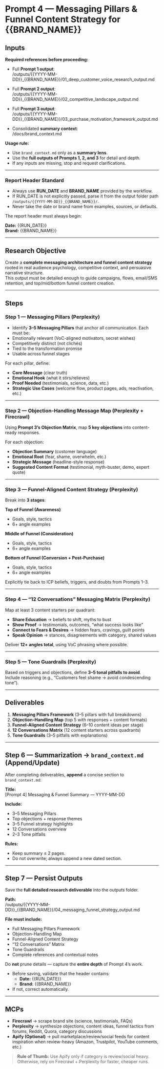 # Prompt 4 — Messaging Pillars & Funnel Content Strategy for {{BRAND_NAME}}

## Inputs

**Required references before proceeding:**

- Full **Prompt 1 output**:  
/outputs/{{YYYY-MM-DD}}_{{BRAND_NAME}}/01_deep_customer_voice_research_output.md

- Full **Prompt 2 output**:  
/outputs/{{YYYY-MM-DD}}_{{BRAND_NAME}}/02_competitive_landscape_output.md

- Full **Prompt 3 output**:  
/outputs/{{YYYY-MM-DD}}_{{BRAND_NAME}}/03_purchase_motivation_framework_output.md

- Consolidated **summary context**:  
/docs/brand_context.md

**Usage rule:**
- Use `brand_context.md` only as a **summary lens**.  
- Use the **full outputs of Prompts 1, 2, and 3** for detail and depth.  
- If any inputs are missing, stop and request clarifications.

---

### Report Header Standard
- Always use **RUN_DATE** and **BRAND_NAME** provided by the workflow.
- If RUN_DATE is not explicitly passed, parse it from the output folder path `/outputs/{{YYYY-MM-DD}}_{{BRAND_NAME}}/`.
- Never take the date or brand name from examples, sources, or defaults.

The report header must always begin:

**Date:** {{RUN_DATE}}  
**Brand:** {{BRAND_NAME}}

---

## Research Objective

Create a **complete messaging architecture and funnel content strategy** rooted in real audience psychology, competitive context, and persuasive narrative structure.  
This output must be detailed enough to guide campaigns, flows, email/SMS retention, and top/mid/bottom funnel content creation.

---

## Steps

### Step 1 — Messaging Pillars (Perplexity)
- Identify **3–5 Messaging Pillars** that anchor all communication. Each must be:
- Emotionally relevant (VoC-aligned motivators, secret wishes)  
- Competitively distinct (not clichés)  
- Tied to the transformation promise  
- Usable across funnel stages  

For each pillar, define:
- **Core Message** (clear truth)  
- **Emotional Hook** (what it stirs/relieves)  
- **Proof Needed** (testimonials, science, data, etc.)  
- **Strategic Use Cases** (welcome flow, product pages, ads, reactivation, etc.)

---

### Step 2 — Objection-Handling Message Map (Perplexity + Firecrawl)
Using **Prompt 3’s Objection Matrix**, map **5 key objections** into content-ready responses.  

For each objection:
- **Objection Summary** (customer language)  
- **Emotional Root** (fear, shame, overwhelm, etc.)  
- **Strategic Message** (headline-style response)  
- **Suggested Content Format** (testimonial, myth-buster, demo, expert quote)

---

### Step 3 — Funnel-Aligned Content Strategy (Perplexity)
Break into **3 stages**:  

**Top of Funnel (Awareness)**  
- Goals, style, tactics  
- 6+ angle examples  

**Middle of Funnel (Consideration)**  
- Goals, style, tactics  
- 6+ angle examples  

**Bottom of Funnel (Conversion + Post-Purchase)**  
- Goals, style, tactics  
- 6+ angle examples  

Explicitly tie back to ICP beliefs, triggers, and doubts from Prompts 1–3.

---

### Step 4 — “12 Conversations” Messaging Matrix (Perplexity)
Map at least 3 content starters per quadrant:  
- **Share Education** → beliefs to shift, myths to bust  
- **Show Proof** → testimonials, outcomes, “what success looks like”  
- **Connect to Fears & Desires** → hidden fears, cravings, guilt points  
- **Speak Opinion** → stances, disagreements with category, shared values  

Deliver **12+ angles total**, using VoC phrasing where possible.

---

### Step 5 — Tone Guardrails (Perplexity)
Based on triggers and objections, define **3–5 tonal pitfalls to avoid**.  
Include reasoning (e.g., “Customers feel shame → avoid condescending tone”).

---

## Deliverables
1. **Messaging Pillars Framework** (3–5 pillars with full breakdowns)  
2. **Objection-Handling Map** (top 5 with responses + content formats)  
3. **Funnel-Aligned Content Strategy** (6–10 content ideas per stage)  
4. **12 Conversations Matrix** (12 content starters across quadrants)  
5. **Tone Guardrails** (3–5 pitfalls with explanations)  

---

## Step 6 — Summarization → `brand_context.md` (Append/Update)
After completing deliverables, **append** a concise section to `brand_context.md`:  

**Title:**  
[Prompt 4] Messaging & Funnel Summary — YYYY-MM-DD

**Include:**  
- 3–5 Messaging Pillars  
- Top objections + response themes  
- 3–5 Funnel strategy highlights  
- 12 Conversations overview  
- 2–3 Tone pitfalls  

**Rules:**  
- Keep summary ≤ 2 pages.  
- Do not overwrite; always append a new dated section.  

---

## Step 7 — Persist Outputs
Save the **full detailed research deliverable** into the outputs folder.  

**Path:**  
/outputs/{{YYYY-MM-DD}}_{{BRAND_NAME}}/04_messaging_funnel_strategy_output.md

**File must include:**  
- Full Messaging Pillars Framework  
- Objection-Handling Map  
- Funnel-Aligned Content Strategy  
- “12 Conversations” Matrix  
- Tone Guardrails  
- Complete references and contextual notes  

Do **not** prune details — capture the **entire depth** of Prompt 4’s work.

- Before saving, validate that the header contains:
  - **Date:** {{RUN_DATE}}
  - **Brand:** {{BRAND_NAME}}
- If not, correct automatically.

---

## MCPs
- **Firecrawl** → scrape brand site (science, testimonials, FAQs)  
- **Perplexity** → synthesize objections, content ideas, funnel tactics from forums, Reddit, Quora, category discussions  
- **Apify (Optional)** → pull marketplace/review/social feeds for content inspiration when review-heavy (Amazon, Trustpilot, YouTube comments, etc.)  

> **Rule of Thumb:** Use Apify only if category is review/social heavy. Otherwise, rely on Firecrawl + Perplexity for faster, cheaper runs.